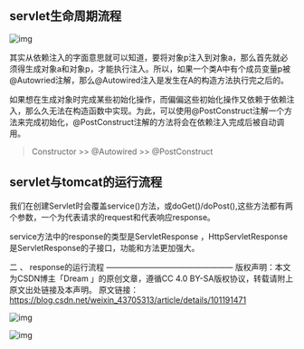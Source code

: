 ## servlet生命周期流程

![img](https://img.jbzj.com/file_images/article/202202/2022022216595946.jpg)

其实从依赖注入的字面意思就可以知道，要将对象p注入到对象a，那么首先就必须得生成对象a和对象p，才能执行注入。所以，如果一个类A中有个成员变量p被@Autowried注解，那么@Autowired注入是发生在A的构造方法执行完之后的。

如果想在生成对象时完成某些初始化操作，而偏偏这些初始化操作又依赖于依赖注入，那么久无法在构造函数中实现。为此，可以使用@PostConstruct注解一个方法来完成初始化，@PostConstruct注解的方法将会在依赖注入完成后被自动调用。

> Constructor >> @Autowired >> @PostConstruct



## servlet与tomcat的运行流程

我们在创建Servlet时会覆盖service()方法，或doGet()/doPost(),这些方法都有两个参数，一个为代表请求的request和代表响应response。

service方法中的response的类型是ServletResponse ，HttpServletResponse是ServletResponse的子接口，功能和方法更加强大。

二 、 response的运行流程
————————————————
版权声明：本文为CSDN博主「Dream 」的原创文章，遵循CC 4.0 BY-SA版权协议，转载请附上原文出处链接及本声明。
原文链接：https://blog.csdn.net/weixin_43705313/article/details/101191471







![img](https://img-blog.csdnimg.cn/20190923082426647.png?x-oss-process=image/watermark,type_ZmFuZ3poZW5naGVpdGk,shadow_10,text_aHR0cHM6Ly9ibG9nLmNzZG4ubmV0L3dlaXhpbl80MzcwNTMxMw==,size_16,color_FFFFFF,t_70)



![img](https://img-blog.csdnimg.cn/20190923082459223.png?x-oss-process=image/watermark,type_ZmFuZ3poZW5naGVpdGk,shadow_10,text_aHR0cHM6Ly9ibG9nLmNzZG4ubmV0L3dlaXhpbl80MzcwNTMxMw==,size_16,color_FFFFFF,t_70)